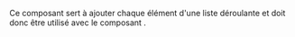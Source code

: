 Ce composant sert à ajouter chaque élément d'une liste déroulante et doit donc être utilisé avec le composant <modul-go name="m-dropdown"></modul-go>.
